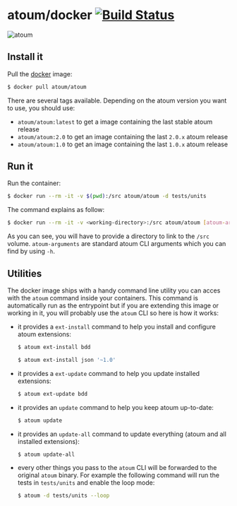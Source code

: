# atoum/docker [![Build Status](https://travis-ci.org/atoum/json-schema-extension.svg?branch=master)](https://travis-ci.org/atoum/json-schema-extension)

![atoum](http://downloads.atoum.org/images/logo.png)

## Install it

Pull the [docker](https://www.docker.com/) image:

```sh
$ docker pull atoum/atoum
```

There are several tags available. Depending on the atoum version you want to use, you should use:

* `atoum/atoum:latest` to get a image containing the last stable atoum release
* `atoum/atoum:2.0` to get an image containing the last `2.0.x` atoum release
* `atoum/atoum:1.0` to get an image containing the last `1.0.x` atoum release

## Run it

Run the container:

```sh
$ docker run --rm -it -v $(pwd):/src atoum/atoum -d tests/units
```

The command explains as follow:

```sh
$ docker run --rm -it -v <working-directory>:/src atoum/atoum [atoum-arguments]
```

As you can see, you will have to provide a directory to link to the `/src` volume.
`atoum-arguments` are standard atoum CLI arguments which you can find by using `-h`.

## Utilities

The docker image ships with a handy command line utility you can acces with the `atoum` command
inside your containers. This command is automatically run as the entrypoint but if you are
extending this image or working in it, you will probably use the `atoum` CLI so here is
how it works:

* it provides a `ext-install` command to help you install and configure atoum extensions:

  ```sh
  $ atoum ext-install bdd

  $ atoum ext-install json '~1.0'
  ```

* it provides a `ext-update` command to help you update installed extensions:

  ```sh
  $ atoum ext-update bdd
  ```

* it provides an `update` command to help you keep atoum up-to-date:

  ```sh
  $ atoum update
  ```


* it provides an `update-all` command to update everything (atoum and all installed extensions):

  ```sh
  $ atoum update-all
  ```

* every other things you pass to the `atoum` CLI will be forwarded to the original `atoum` binary. For example
  the following command will run the tests in `tests/units` and enable the loop mode:

  ```sh
  $ atoum -d tests/units --loop
  ```

